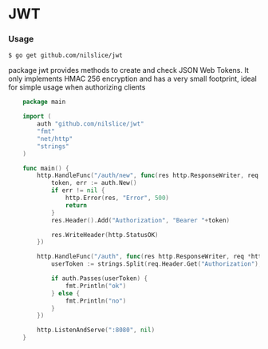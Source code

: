 # JWT

### Usage
	$ go get github.com/nilslice/jwt

package jwt provides methods to create and check JSON Web Tokens. It only implements HMAC 256 encryption and has a very small footprint, ideal for simple usage when authorizing clients

```go
	package main

	import (
		auth "github.com/nilslice/jwt"
		"fmt"
		"net/http"
		"strings"
	)

	func main() {
		http.HandleFunc("/auth/new", func(res http.ResponseWriter, req *http.Request) {
			token, err := auth.New()
			if err != nil {
				http.Error(res, "Error", 500)
				return
			}
			res.Header().Add("Authorization", "Bearer "+token)

			res.WriteHeader(http.StatusOK)
		})

		http.HandleFunc("/auth", func(res http.ResponseWriter, req *http.Request) {
			userToken := strings.Split(req.Header.Get("Authorization"), " ")[1]

			if auth.Passes(userToken) {
				fmt.Println("ok")
			} else {
				fmt.Println("no")
			}
		})

		http.ListenAndServe(":8080", nil)
	}
```
